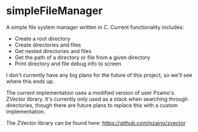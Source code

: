 # simpleFileManager
 
A simple file system manager written in C. 
Current functionality includes: 
- Create a root directory
- Create directories and files
- Get nested directories and files
- Get the path of a directory or file from a given directory
- Print directory and file debug info to screen

I don't currently have any big plans for the future of this project, so we'll see 
where this ends up. 

The current implementation uses a modified version of user Pzaino's ZVector library. 
It's currently only used as a stack when searching through directories, though there 
are future plans to replace this with a custom implementation. 

The ZVector library can be found here: https://github.com/pzaino/zvector